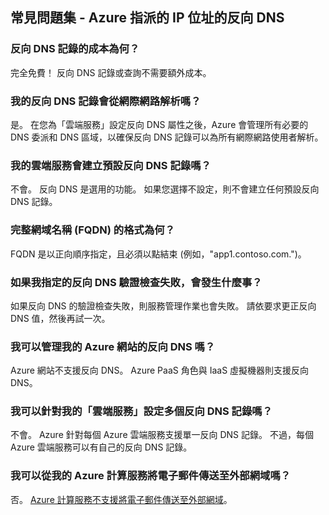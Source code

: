 
## <a name="faq---reverse-dns-for-your-azure-assigned-ip-address"></a>常見問題集 - Azure 指派的 IP 位址的反向 DNS

### <a name="how-much-do-reverse-dns-records-cost"></a>反向 DNS 記錄的成本為何？

完全免費！  反向 DNS 記錄或查詢不需要額外成本。

### <a name="will-my-reverse-dns-records-resolve-from-the-internet"></a>我的反向 DNS 記錄會從網際網路解析嗎？

是。 在您為「雲端服務」設定反向 DNS 屬性之後，Azure 會管理所有必要的 DNS 委派和 DNS 區域，以確保反向 DNS 記錄可以為所有網際網路使用者解析。

### <a name="will-a-default-reverse-dns-record-be-created-for-my-cloud-services"></a>我的雲端服務會建立預設反向 DNS 記錄嗎？

不會。 反向 DNS 是選用的功能。 如果您選擇不設定，則不會建立任何預設反向 DNS 記錄。

### <a name="what-is-the-format-for-the-fully-qualified-domain-name-fqdn"></a>完整網域名稱 (FQDN) 的格式為何？

FQDN 是以正向順序指定，且必須以點結束 (例如，"app1.contoso.com.")。

### <a name="what-happens-if-the-validation-checks-for-the-reverse-dns-ive-specified-fail"></a>如果我指定的反向 DNS 驗證檢查失敗，會發生什麼事？

如果反向 DNS 的驗證檢查失敗，則服務管理作業也會失敗。 請依要求更正反向 DNS 值，然後再試一次。

### <a name="can-i-manage-reverse-dns-for-my-azure-website"></a>我可以管理我的 Azure 網站的反向 DNS 嗎？

Azure 網站不支援反向 DNS。 Azure PaaS 角色與 IaaS 虛擬機器則支援反向 DNS。

### <a name="can-i-configure-multiple-reverse-dns-records-for-my-cloud-service"></a>我可以針對我的「雲端服務」設定多個反向 DNS 記錄嗎？

不會。 Azure 針對每個 Azure 雲端服務支援單一反向 DNS 記錄。 不過，每個 Azure 雲端服務可以有自己的反向 DNS 記錄。

### <a name="can-i-send-emails-to-external-domains-from-my-azure-compute-services"></a>我可以從我的 Azure 計算服務將電子郵件傳送至外部網域嗎？

否。 [Azure 計算服務不支援將電子郵件傳送至外部網域](https://blogs.msdn.microsoft.com/mast/2016/04/04/sending-e-mail-from-azure-compute-resource-to-external-domains/)。
